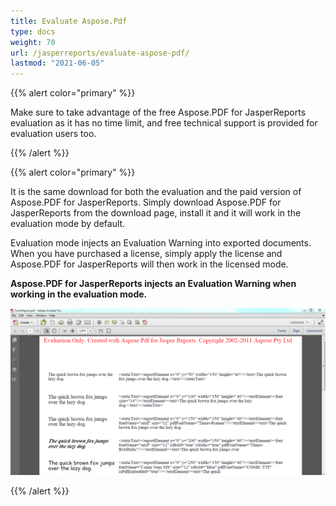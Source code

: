```yaml
---
title: Evaluate Aspose.Pdf 
type: docs
weight: 70
url: /jasperreports/evaluate-aspose-pdf/
lastmod: "2021-06-05"
---
```


{{% alert color="primary" %}}

Make sure to take advantage of the free Aspose.PDF for JasperReports evaluation as it has no time limit, and free technical support is provided for evaluation users too.

{{% /alert %}}

{{% alert color="primary" %}}

It is the same download for both the evaluation and the paid version of Aspose.PDF for JasperReports. Simply download Aspose.PDF for JasperReports from the download page, install it and it will work in the evaluation mode by default.

Evaluation mode injects an Evaluation Warning into exported documents. When you have purchased a license, simply apply the license and Aspose.PDF for JasperReports will then work in the licensed mode.

**Aspose.PDF for JasperReports injects an Evaluation Warning when working in the evaluation mode.**


![todo:image_alt_text](evaluate-aspose-pdf_1.png)

{{% /alert %}}

